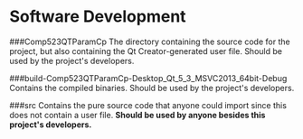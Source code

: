 Software Development
====================

###Comp523QTParamCp
The directory containing the source code for the project, but also containing the Qt Creator-generated user file. Should be used by the project's developers.

###build-Comp523QTParamCp-Desktop_Qt_5_3_MSVC2013_64bit-Debug 
Contains the compiled binaries. Should be used by the project's developers.

###src 
Contains the pure source code that anyone could import since this does not contain a user file. **Should be used by anyone besides this project's developers.**
